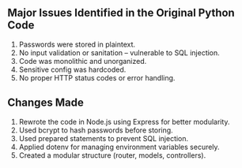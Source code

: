 
## Major Issues Identified in the Original Python Code

1. Passwords were stored in plaintext.
2. No input validation or sanitation – vulnerable to SQL injection.
3. Code was monolithic and unorganized.
4. Sensitive config was hardcoded.
5. No proper HTTP status codes or error handling.

## Changes Made

1. Rewrote the code in Node.js using Express for better modularity.
2. Used bcrypt to hash passwords before storing.
3. Used prepared statements to prevent SQL injection.
4. Applied dotenv for managing environment variables securely.
5. Created a modular structure (router, models, controllers).

